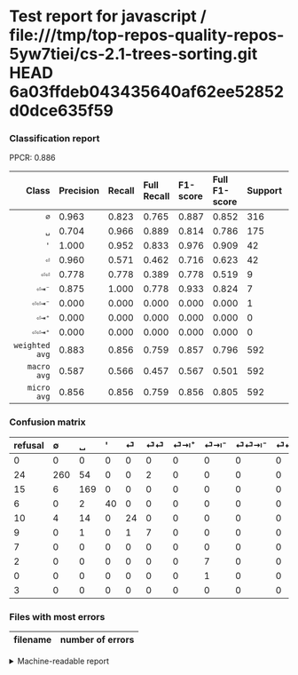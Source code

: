 # Test report for javascript / file:///tmp/top-repos-quality-repos-5yw7tiei/cs-2.1-trees-sorting.git HEAD 6a03ffdeb043435640af62ee52852d0dce635f59

### Classification report

PPCR: 0.886

| Class | Precision | Recall | Full Recall | F1-score | Full F1-score | Support | Full Support | PPCR |
|------:|:----------|:-------|:------------|:---------|:---------|:--------|:-------------|:-----|
| `∅` | 0.963| 0.823| 0.765| 0.887| 0.852| 316| 340| 0.929 |
| `␣` | 0.704| 0.966| 0.889| 0.814| 0.786| 175| 190| 0.921 |
| `'` | 1.000| 0.952| 0.833| 0.976| 0.909| 42| 48| 0.875 |
| `⏎` | 0.960| 0.571| 0.462| 0.716| 0.623| 42| 52| 0.808 |
| `⏎⏎` | 0.778| 0.778| 0.389| 0.778| 0.519| 9| 18| 0.500 |
| `⏎⇥⁻` | 0.875| 1.000| 0.778| 0.933| 0.824| 7| 9| 0.778 |
| `⏎⏎⇥⁻` | 0.000| 0.000| 0.000| 0.000| 0.000| 1| 1| 1.000 |
| `⏎⇥⁺` | 0.000| 0.000| 0.000| 0.000| 0.000| 0| 7| 0.000 |
| `⏎⏎⇥⁺` | 0.000| 0.000| 0.000| 0.000| 0.000| 0| 3| 0.000 |
| `weighted avg` | 0.883| 0.856| 0.759| 0.857| 0.796| 592| 668| 0.886 |
| `macro avg` | 0.587| 0.566| 0.457| 0.567| 0.501| 592| 668| 0.886 |
| `micro avg` | 0.856| 0.856| 0.759| 0.856| 0.805| 592| 668| 0.886 |

### Confusion matrix

|refusal|  ∅| ␣| '| ⏎| ⏎⏎| ⏎⇥⁺| ⏎⇥⁻| ⏎⏎⇥⁻| ⏎⏎⇥⁺| 
|:---|:---|:---|:---|:---|:---|:---|:---|:---|:---|
|0 |0 |0 |0 |0 |0 |0 |0 |0 |0 |
|24 |260 |54 |0 |0 |2 |0 |0 |0 |0 |
|15 |6 |169 |0 |0 |0 |0 |0 |0 |0 |
|6 |0 |2 |40 |0 |0 |0 |0 |0 |0 |
|10 |4 |14 |0 |24 |0 |0 |0 |0 |0 |
|9 |0 |1 |0 |1 |7 |0 |0 |0 |0 |
|7 |0 |0 |0 |0 |0 |0 |0 |0 |0 |
|2 |0 |0 |0 |0 |0 |0 |7 |0 |0 |
|0 |0 |0 |0 |0 |0 |0 |1 |0 |0 |
|3 |0 |0 |0 |0 |0 |0 |0 |0 |0 |

### Files with most errors

| filename | number of errors|
|:----:|:-----|

<details>
    <summary>Machine-readable report</summary>
```json
{
  "cl_report": {"\u0027": {"f1-score": 0.975609756097561, "precision": 1.0, "recall": 0.9523809523809523, "support": 42}, "macro avg": {"f1-score": 0.5672187358481791, "precision": 0.586656378600823, "recall": 0.5655651552697967, "support": 592}, "micro avg": {"f1-score": 0.856418918918919, "precision": 0.856418918918919, "recall": 0.856418918918919, "support": 592}, "weighted avg": {"f1-score": 0.8573279934529693, "precision": 0.8833960523023023, "recall": 0.856418918918919, "support": 592}, "\u2205": {"f1-score": 0.8873720136518772, "precision": 0.9629629629629629, "recall": 0.8227848101265823, "support": 316}, "\u23ce": {"f1-score": 0.7164179104477612, "precision": 0.96, "recall": 0.5714285714285714, "support": 42}, "\u23ce\u21e5\u207a": {"f1-score": 0.0, "precision": 0.0, "recall": 0.0, "support": 0}, "\u23ce\u21e5\u207b": {"f1-score": 0.9333333333333333, "precision": 0.875, "recall": 1.0, "support": 7}, "\u23ce\u23ce": {"f1-score": 0.7777777777777778, "precision": 0.7777777777777778, "recall": 0.7777777777777778, "support": 9}, "\u23ce\u23ce\u21e5\u207a": {"f1-score": 0.0, "precision": 0.0, "recall": 0.0, "support": 0}, "\u23ce\u23ce\u21e5\u207b": {"f1-score": 0.0, "precision": 0.0, "recall": 0.0, "support": 1}, "\u2423": {"f1-score": 0.8144578313253013, "precision": 0.7041666666666667, "recall": 0.9657142857142857, "support": 175}},
  "cl_report_full": {"\u0027": {"f1-score": 0.9090909090909091, "precision": 1.0, "recall": 0.8333333333333334, "support": 48}, "macro avg": {"f1-score": 0.5014467767524562, "precision": 0.586656378600823, "recall": 0.4573020031224366, "support": 668}, "micro avg": {"f1-score": 0.8047619047619049, "precision": 0.856418918918919, "recall": 0.7589820359281437, "support": 668}, "weighted avg": {"f1-score": 0.7963801629853842, "precision": 0.8697516078953205, "recall": 0.7589820359281437, "support": 668}, "\u2205": {"f1-score": 0.8524590163934426, "precision": 0.9629629629629629, "recall": 0.7647058823529411, "support": 340}, "\u23ce": {"f1-score": 0.6233766233766234, "precision": 0.96, "recall": 0.46153846153846156, "support": 52}, "\u23ce\u21e5\u207a": {"f1-score": 0.0, "precision": 0.0, "recall": 0.0, "support": 7}, "\u23ce\u21e5\u207b": {"f1-score": 0.823529411764706, "precision": 0.875, "recall": 0.7777777777777778, "support": 9}, "\u23ce\u23ce": {"f1-score": 0.5185185185185185, "precision": 0.7777777777777778, "recall": 0.3888888888888889, "support": 18}, "\u23ce\u23ce\u21e5\u207a": {"f1-score": 0.0, "precision": 0.0, "recall": 0.0, "support": 3}, "\u23ce\u23ce\u21e5\u207b": {"f1-score": 0.0, "precision": 0.0, "recall": 0.0, "support": 1}, "\u2423": {"f1-score": 0.7860465116279071, "precision": 0.7041666666666667, "recall": 0.8894736842105263, "support": 190}},
  "ppcr": 0.8862275449101796
}
```
</details>
